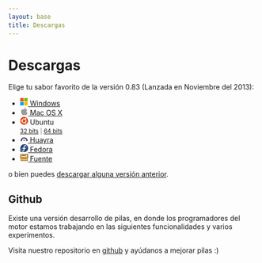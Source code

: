 ```yaml
---
layout: base
title: Descargas
---
```


# Descargas

Elige tu sabor favorito de la versión 0.83 (Lanzada en Noviembre del 2013):


<ul id='descargas'>
 <li><a href='d_windows.html'><img width=16 height=16 src='images/windows.png'> Windows</a></li>
 <li><a href='d_mac.html'><img width=16 height=16 src='images/platform_mac.png'> Mac OS X</a></li>

 <li><img width=16 height=16 src='images/ico-ubuntu.png'/> Ubuntu <br>
    <small style='color: gray'><a href='d_ubuntu_32.html'>32 bits</a> | <a href='d_ubuntu_64.html'>64 bits</a></small>
 </li>

 <li><a href='http://huayra.conectarigualdad.gob.ar/'><img width=16 height=16 src='images/huayra.png'> Huayra</a></li>
 <li><a href='http://morpheusv.fedorapeople.org/pilas/0.80-5/pilas-0.80-5.fc18.src.rpm'><img width=16 height=16 src='images/fedora.png'> Fedora</a></li>
 <li><a href='d_codigo.html'><img width=16 height=16 src='images/menu_pack.gif'> Fuente</a></li>
</ul>

o bien puedes <a href='d_anteriores.html'>descargar alguna versión anterior</a>.


## Github

Existe una versión desarrollo de pilas, en donde los programadores del
motor estamos trabajando en las siguientes funcionalidades y varios experimentos.

Visita
nuestro repositorio en <a href='https://github.com/hugoruscitti/pilas'>github</a> y ayúdanos
a mejorar pilas :)
